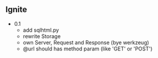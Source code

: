 Ignite
------
  
  


* 0.1
    * add sqlhtml.py
    * rewrite Storage
    * own Server, Request and Response (bye werkzeug)
    * @url should has method param (like 'GET' or 'POST')

